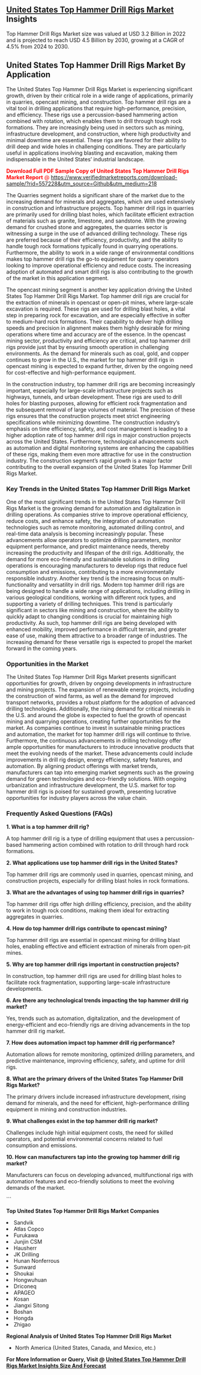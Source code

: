 <h2><a href="https://www.verifiedmarketreports.com/download-sample/?rid=557228&amp;utm_source=Github&amp;utm_medium=218" target="_blank">United States Top Hammer Drill Rigs Market</a> Insights</h2><p>Top Hammer Drill Rigs Market size was valued at USD 3.2 Billion in 2022 and is projected to reach USD 4.5 Billion by 2030, growing at a CAGR of 4.5% from 2024 to 2030.</p><p> <h2>United States Top Hammer Drill Rigs Market By Application</h2> <p>The United States Top Hammer Drill Rigs Market is experiencing significant growth, driven by their critical role in a wide range of applications, primarily in quarries, opencast mining, and construction. Top hammer drill rigs are a vital tool in drilling applications that require high-performance, precision, and efficiency. These rigs use a percussion-based hammering action combined with rotation, which enables them to drill through tough rock formations. They are increasingly being used in sectors such as mining, infrastructure development, and construction, where high productivity and minimal downtime are essential. These rigs are favored for their ability to drill deep and wide holes in challenging conditions. They are particularly useful in applications involving blasting and excavation, making them indispensable in the United States’ industrial landscape. <p><span class=""><span style="color: #ff0000;"><strong>Download Full PDF Sample Copy of United States Top Hammer Drill Rigs Market Report</strong> @ </span><a href="https://www.verifiedmarketreports.com/download-sample/?rid=557228&amp;utm_source=Github&amp;utm_medium=218" target="_blank">https://www.verifiedmarketreports.com/download-sample/?rid=557228&amp;utm_source=Github&amp;utm_medium=218</a></span></p></p> <p>The Quarries segment holds a significant share of the market due to the increasing demand for minerals and aggregates, which are used extensively in construction and infrastructure projects. Top hammer drill rigs in quarries are primarily used for drilling blast holes, which facilitate efficient extraction of materials such as granite, limestone, and sandstone. With the growing demand for crushed stone and aggregates, the quarries sector is witnessing a surge in the use of advanced drilling technology. These rigs are preferred because of their efficiency, productivity, and the ability to handle tough rock formations typically found in quarrying operations. Furthermore, the ability to work in a wide range of environmental conditions makes top hammer drill rigs the go-to equipment for quarry operators looking to improve operational efficiency and reduce costs. The increasing adoption of automated and smart drill rigs is also contributing to the growth of the market in this application segment. <p>The opencast mining segment is another key application driving the United States Top Hammer Drill Rigs Market. Top hammer drill rigs are crucial for the extraction of minerals in opencast or open-pit mines, where large-scale excavation is required. These rigs are used for drilling blast holes, a vital step in preparing rock for excavation, and are especially effective in softer to medium-hard rock formations. Their capability to deliver high drilling speeds and precision in alignment makes them highly desirable for mining operations where time and accuracy are of the essence. In the opencast mining sector, productivity and efficiency are critical, and top hammer drill rigs provide just that by ensuring smooth operation in challenging environments. As the demand for minerals such as coal, gold, and copper continues to grow in the U.S., the market for top hammer drill rigs in opencast mining is expected to expand further, driven by the ongoing need for cost-effective and high-performance equipment. <p>In the construction industry, top hammer drill rigs are becoming increasingly important, especially for large-scale infrastructure projects such as highways, tunnels, and urban development. These rigs are used to drill holes for blasting purposes, allowing for efficient rock fragmentation and the subsequent removal of large volumes of material. The precision of these rigs ensures that the construction projects meet strict engineering specifications while minimizing downtime. The construction industry’s emphasis on time efficiency, safety, and cost management is leading to a higher adoption rate of top hammer drill rigs in major construction projects across the United States. Furthermore, technological advancements such as automation and digital monitoring systems are enhancing the capabilities of these rigs, making them even more attractive for use in the construction industry. The construction segment’s rapid growth is a major factor contributing to the overall expansion of the United States Top Hammer Drill Rigs Market. <h3>Key Trends in the United States Top Hammer Drill Rigs Market</h3> <p>One of the most significant trends in the United States Top Hammer Drill Rigs Market is the growing demand for automation and digitalization in drilling operations. As companies strive to improve operational efficiency, reduce costs, and enhance safety, the integration of automation technologies such as remote monitoring, automated drilling control, and real-time data analysis is becoming increasingly popular. These advancements allow operators to optimize drilling parameters, monitor equipment performance, and predict maintenance needs, thereby increasing the productivity and lifespan of the drill rigs. Additionally, the demand for more eco-friendly and sustainable solutions in drilling operations is encouraging manufacturers to develop rigs that reduce fuel consumption and emissions, contributing to a more environmentally responsible industry. Another key trend is the increasing focus on multi-functionality and versatility in drill rigs. Modern top hammer drill rigs are being designed to handle a wide range of applications, including drilling in various geological conditions, working with different rock types, and supporting a variety of drilling techniques. This trend is particularly significant in sectors like mining and construction, where the ability to quickly adapt to changing conditions is crucial for maintaining high productivity. As such, top hammer drill rigs are being developed with enhanced mobility, improved performance in difficult terrain, and greater ease of use, making them attractive to a broader range of industries. The increasing demand for these versatile rigs is expected to propel the market forward in the coming years. <h3>Opportunities in the Market</h3> <p>The United States Top Hammer Drill Rigs Market presents significant opportunities for growth, driven by ongoing developments in infrastructure and mining projects. The expansion of renewable energy projects, including the construction of wind farms, as well as the demand for improved transport networks, provides a robust platform for the adoption of advanced drilling technologies. Additionally, the rising demand for critical minerals in the U.S. and around the globe is expected to fuel the growth of opencast mining and quarrying operations, creating further opportunities for the market. As companies continue to invest in sustainable mining practices and automation, the market for top hammer drill rigs will continue to thrive. Furthermore, the continuous advancements in drilling technology offer ample opportunities for manufacturers to introduce innovative products that meet the evolving needs of the market. These advancements could include improvements in drill rig design, energy efficiency, safety features, and automation. By aligning product offerings with market trends, manufacturers can tap into emerging market segments such as the growing demand for green technologies and eco-friendly solutions. With ongoing urbanization and infrastructure development, the U.S. market for top hammer drill rigs is poised for sustained growth, presenting lucrative opportunities for industry players across the value chain. <h3>Frequently Asked Questions (FAQs)</h3> <p><strong>1. What is a top hammer drill rig?</strong></p> <p>A top hammer drill rig is a type of drilling equipment that uses a percussion-based hammering action combined with rotation to drill through hard rock formations.</p> <p><strong>2. What applications use top hammer drill rigs in the United States?</strong></p> <p>Top hammer drill rigs are commonly used in quarries, opencast mining, and construction projects, especially for drilling blast holes in rock formations.</p> <p><strong>3. What are the advantages of using top hammer drill rigs in quarries?</strong></p> <p>Top hammer drill rigs offer high drilling efficiency, precision, and the ability to work in tough rock conditions, making them ideal for extracting aggregates in quarries.</p> <p><strong>4. How do top hammer drill rigs contribute to opencast mining?</strong></p> <p>Top hammer drill rigs are essential in opencast mining for drilling blast holes, enabling effective and efficient extraction of minerals from open-pit mines.</p> <p><strong>5. Why are top hammer drill rigs important in construction projects?</strong></p> <p>In construction, top hammer drill rigs are used for drilling blast holes to facilitate rock fragmentation, supporting large-scale infrastructure developments.</p> <p><strong>6. Are there any technological trends impacting the top hammer drill rig market?</strong></p> <p>Yes, trends such as automation, digitalization, and the development of energy-efficient and eco-friendly rigs are driving advancements in the top hammer drill rig market.</p> <p><strong>7. How does automation impact top hammer drill rig performance?</strong></p> <p>Automation allows for remote monitoring, optimized drilling parameters, and predictive maintenance, improving efficiency, safety, and uptime for drill rigs.</p> <p><strong>8. What are the primary drivers of the United States Top Hammer Drill Rigs Market?</strong></p> <p>The primary drivers include increased infrastructure development, rising demand for minerals, and the need for efficient, high-performance drilling equipment in mining and construction industries.</p> <p><strong>9. What challenges exist in the top hammer drill rig market?</strong></p> <p>Challenges include high initial equipment costs, the need for skilled operators, and potential environmental concerns related to fuel consumption and emissions.</p> <p><strong>10. How can manufacturers tap into the growing top hammer drill rig market?</strong></p> <p>Manufacturers can focus on developing advanced, multifunctional rigs with automation features and eco-friendly solutions to meet the evolving demands of the market.</p> ```</p><p><strong>Top United States Top Hammer Drill Rigs Market Companies</strong></p><div data-test-id=""><p><li>Sandvik</li><li> Atlas Copco</li><li> Furukawa</li><li> Junjin CSM</li><li> Hausherr</li><li> JK Drilling</li><li> Hunan Nonferrous</li><li> Sunward</li><li> Shoukai</li><li> Hongwuhuan</li><li> Driconeq</li><li> APAGEO</li><li> Kosan</li><li> Jiangxi Sitong</li><li> Boshan</li><li> Hongda</li><li> Zhigao</li></p><div><strong>Regional Analysis of&nbsp;United States Top Hammer Drill Rigs Market</strong></div><ul><li dir="ltr"><p dir="ltr">North America&nbsp;(United States, Canada, and Mexico, etc.)</p></li></ul><p><strong>For More Information or Query, Visit @&nbsp;</strong><strong><a href="https://www.verifiedmarketreports.com/product/top-hammer-drill-rigs-market-size-and-forecast/?utm_source=Github&amp;utm_medium=218" target="_blank">United States Top Hammer Drill Rigs Market Insights Size And Forecast</a></strong></p></div>
